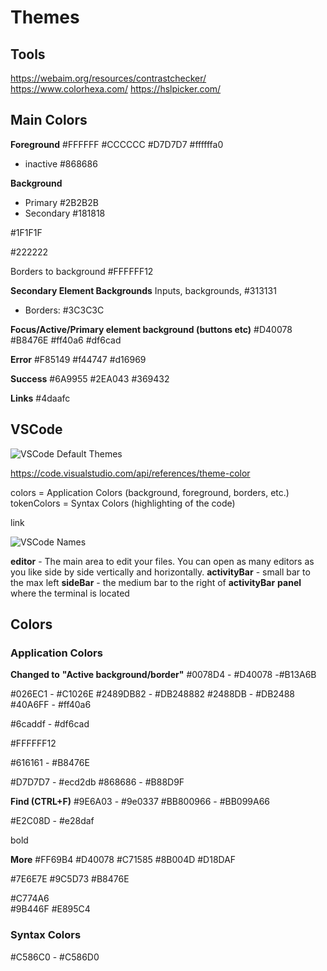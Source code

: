# Themes


## Tools

https://webaim.org/resources/contrastchecker/
https://www.colorhexa.com/
https://hslpicker.com/


## Main Colors

**Foreground**
#FFFFFF
#CCCCCC
#D7D7D7
#ffffffa0
- inactive
    #868686

**Background**
- Primary
 #2B2B2B
- Secondary
#181818

#1F1F1F

#222222

Borders to background
 #FFFFFF12

**Secondary Element Backgrounds**
Inputs, backgrounds, 
#313131
- Borders: #3C3C3C


**Focus/Active/Primary element background (buttons etc)**
#D40078
#B8476E
#ff40a6
#df6cad


**Error**
#F85149
#f44747
#d16969

**Success**
#6A9955
#2EA043
#369432

**Links**
#4daafc


## VSCode

![VSCode Default Themes](https://github.com/microsoft/vscode/tree/main/extensions/theme-defaults/themes)


https://code.visualstudio.com/api/references/theme-color


colors = Application Colors (background, foreground, borders, etc.)
tokenColors = Syntax Colors (highlighting of the code)


link

![VSCode Names](https://code.visualstudio.com/assets/docs/getstarted/userinterface/hero.png)

**editor** - The main area to edit your files. You can open as many editors as you like side by side vertically and horizontally.
**activityBar** - small bar to the max left 
**sideBar** - the medium bar to the right of **activityBar**
**panel** where the terminal is located

## Colors

### Application Colors

**Changed to**
**"Active background/border"**
#0078D4 - #D40078  -#B13A6B

#026EC1 - #C1026E
#2489DB82 - #DB248882
#2488DB - #DB2488 
#40A6FF - #ff40a6

#6caddf - #df6cad


#FFFFFF12

#616161 - #B8476E


#D7D7D7 - #ecd2db
#868686 - #B88D9F

**Find (CTRL+F)**
#9E6A03 - #9e0337
#BB800966 - #BB099A66

#E2C08D - #e28daf

bold

**More**
#FF69B4
#D40078
#C71585
#8B004D
#D18DAF

#7E6E7E
#9C5D73
#B8476E

#C774A6  
 #9B446F 
  #E895C4

### Syntax Colors

#C586C0 - #C586D0
